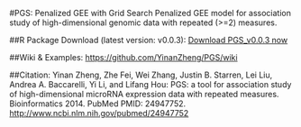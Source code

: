 #PGS: Penalized GEE with Grid Search
Penalized GEE model for association study of high-dimensional genomic data with repeated (>=2) measures. 

##R Package Download (latest version: v0.0.3):
[Download PGS_v0.0.3 now](https://github.com/YinanZheng/PGS/releases/download/PGS_v0.0.3/PGS_0.0.3.tar.gz)

##Wiki & Examples:
https://github.com/YinanZheng/PGS/wiki

##Citation:
Yinan Zheng, Zhe Fei, Wei Zhang, Justin B. Starren, Lei Liu, Andrea A. Baccarelli,
Yi Li, and Lifang Hou: PGS: a tool for association study of high-dimensional microRNA expression data with repeated measures. Bioinformatics 2014. PubMed PMID: 24947752.
http://www.ncbi.nlm.nih.gov/pubmed/24947752





